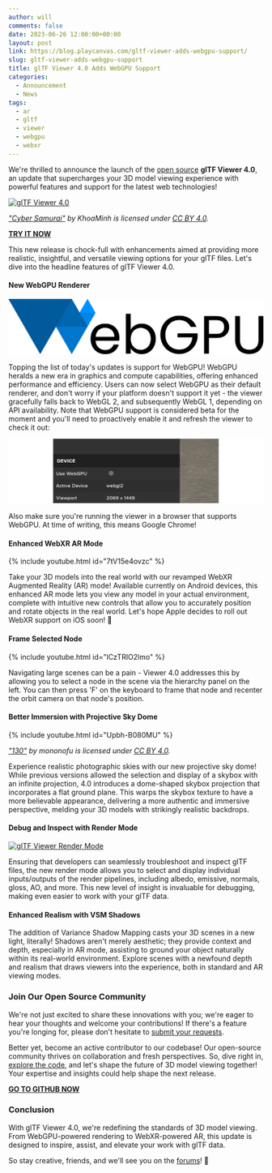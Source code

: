 ```yaml
---
author: will
comments: false
date: 2023-06-26 12:00:00+00:00
layout: post
link: https://blog.playcanvas.com/gltf-viewer-adds-webgpu-support/
slug: gltf-viewer-adds-webgpu-support
title: glTF Viewer 4.0 Adds WebGPU Support
categories:
  - Announcement
  - News
tags:
  - ar
  - gltf
  - viewer
  - webgpu
  - webxr
---
```


We're thrilled to announce the launch of the [open source](https://github.com/playcanvas/model-viewer) **glTF Viewer 4.0**, an update that supercharges your 3D model viewing experience with powerful features and support for the latest web technologies!

[![glTF Viewer 4.0](/assets/media/gltf-viewer-4.png)](/assets/media/gltf-viewer-4.png)

_["Cyber Samurai"](https://skfb.ly/ooZKG) by KhoaMinh is licensed under [CC BY 4.0](https://creativecommons.org/licenses/by/4.0/)._

[**TRY IT NOW**](https://playcanvas.com/viewer?load=https://s3.eu-west-1.amazonaws.com/static.playcanvas.com/models/IridescentDishWithOlives.glb&default&skybox.value=Abandoned%20Tank%20Farm&skybox.background=Projective%20Dome&debug.grid=false&shadowCatcher.enabled=true&default)

This new release is chock-full with enhancements aimed at providing more realistic, insightful, and versatile viewing options for your glTF files. Let's dive into the headline features of glTF Viewer 4.0.

#### New WebGPU Renderer

![WebGPU Logo](/assets/media/webgpu-logo.svg)

Topping the list of today's updates is support for WebGPU! WebGPU heralds a new era in graphics and compute capabilities, offering enhanced performance and efficiency. Users can now select WebGPU as their default renderer, and don't worry if your platform doesn't support it yet - the viewer gracefully falls back to WebGL 2, and subsequently WebGL 1, depending on API availability. Note that WebGPU support is considered beta for the moment and you'll need to proactively enable it and refresh the viewer to check it out:

[![Enable WebGPU for glTF Viewer](/assets/media/gltf-viewer-webgpu-toggle.gif)](/assets/media/gltf-viewer-webgpu-toggle.gif)

Also make sure you're running the viewer in a browser that supports WebGPU. At time of writing, this means Google Chrome!

#### Enhanced WebXR AR Mode

{% include youtube.html id="7tV15e4ovzc" %}

Take your 3D models into the real world with our revamped WebXR Augmented Reality (AR) mode! Available currently on Android devices, this enhanced AR mode lets you view any model in your actual environment, complete with intuitive new controls that allow you to accurately position and rotate objects in the real world. Let's hope Apple decides to roll out WebXR support on iOS soon! 🙏

#### Frame Selected Node

{% include youtube.html id="lCzTRlO2lmo" %}

Navigating large scenes can be a pain - Viewer 4.0 addresses this by allowing you to select a node in the scene via the hierarchy panel on the left. You can then press 'F' on the keyboard to frame that node and recenter the orbit camera on that node's position.

#### Better Immersion with Projective Sky Dome

{% include youtube.html id="Upbh-B080MU" %}

_["130"](https://skfb.ly/6R9Ow) by mononofu is licensed under [CC BY 4.0](https://creativecommons.org/licenses/by/4.0/)._

Experience realistic photographic skies with our new projective sky dome! While previous versions allowed the selection and display of a skybox with an infinite projection, 4.0 introduces a dome-shaped skybox projection that incorporates a flat ground plane. This warps the skybox texture to have a more believable appearance, delivering a more authentic and immersive perspective, melding your 3D models with strikingly realistic backdrops.

#### Debug and Inspect with Render Mode

[![glTF Viewer Render Mode](/assets/media/gltf-viewer-render-mode.gif)](/assets/media/gltf-viewer-render-mode.gif)

Ensuring that developers can seamlessly troubleshoot and inspect glTF files, the new render mode allows you to select and display individual inputs/outputs of the render pipelines, including albedo, emissive, normals, gloss, AO, and more. This new level of insight is invaluable for debugging, making even easier to work with your glTF data.

#### Enhanced Realism with VSM Shadows

The addition of Variance Shadow Mapping casts your 3D scenes in a new light, literally! Shadows aren't merely aesthetic; they provide context and depth, especially in AR mode, assisting to ground your object naturally within its real-world environment. Explore scenes with a newfound depth and realism that draws viewers into the experience, both in standard and AR viewing modes.

### Join Our Open Source Community

We're not just excited to share these innovations with you; we're eager to hear your thoughts and welcome your contributions! If there's a feature you're longing for, please don't hesitate to [submit your requests](https://github.com/playcanvas/model-viewer/issues).

Better yet, become an active contributor to our codebase! Our open-source community thrives on collaboration and fresh perspectives. So, dive right in, [explore the code](https://github.com/playcanvas/model-viewer), and let's shape the future of 3D model viewing together! Your expertise and insights could help shape the next release.

[**GO TO GITHUB NOW**](https://github.com/playcanvas/model-viewer)

### Conclusion

With glTF Viewer 4.0, we're redefining the standards of 3D model viewing. From WebGPU-powered rendering to WebXR-powered AR, this update is designed to inspire, assist, and elevate your work with glTF data.

So stay creative, friends, and we'll see you on the [forums](https://forum.playcanvas.com/)! 👋
